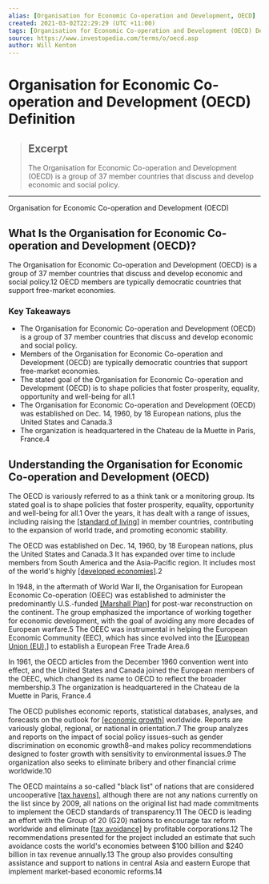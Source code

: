 ```yaml
---
alias: [Organisation for Economic Co-operation and Development, OECD]
created: 2021-03-02T22:29:29 (UTC +11:00)
tags: [Organisation for Economic Co-operation and Development (OECD) Definition, Organisation for Economic Co-operation and Development (OECD)]
source: https://www.investopedia.com/terms/o/oecd.asp
author: Will Kenton
---
```


# Organisation for Economic Co-operation and Development (OECD) Definition

> ## Excerpt
> The Organisation for Economic Co-operation and Development (OECD) is a group of 37 member countries that discuss and develop economic and social policy.

---

Organisation for Economic Co-operation and Development (OECD)
## What Is the Organisation for Economic Co-operation and Development (OECD)?

The Organisation for Economic Co-operation and Development (OECD) is a group of 37 member countries that discuss and develop economic and social policy.12 OECD members are typically democratic countries that support free-market economies.

### Key Takeaways

-   The Organisation for Economic Co-operation and Development (OECD) is a group of 37 member countries that discuss and develop economic and social policy.
-   Members of the Organisation for Economic Co-operation and Development (OECD) are typically democratic countries that support free-market economies.
-   The stated goal of the Organisation for Economic Co-operation and Development (OECD) is to shape policies that foster prosperity, equality, opportunity and well-being for all.1
-   The Organisation for Economic Co-operation and Development (OECD) was established on Dec. 14, 1960, by 18 European nations, plus the United States and Canada.3
-   The organization is headquartered in the Chateau de la Muette in Paris, France.4

## Understanding the Organisation for Economic Co-operation and Development (OECD)

The OECD is variously referred to as a think tank or a monitoring group. Its stated goal is to shape policies that foster prosperity, equality, opportunity and well-being for all.1 Over the years, it has dealt with a range of issues, including raising the [[standard of living]](https://www.investopedia.com/terms/s/standard-of-living.asp) in member countries, contributing to the expansion of world trade, and promoting economic stability.

The OECD was established on Dec. 14, 1960, by 18 European nations, plus the United States and Canada.3 It has expanded over time to include members from South America and the Asia-Pacific region. It includes most of the world's highly [[developed economies]](https://www.investopedia.com/terms/d/developed-economy.asp).2

In 1948, in the aftermath of World War II, the Organisation for European Economic Co-operation (OEEC) was established to administer the predominantly U.S.-funded [[Marshall Plan]](https://www.investopedia.com/terms/m/marshall-plan.asp) for post-war reconstruction on the continent. The group emphasized the importance of working together for economic development, with the goal of avoiding any more decades of European warfare.5 The OEEC was instrumental in helping the European Economic Community (EEC), which has since evolved into the [[European Union (EU),]](https://www.investopedia.com/terms/e/europeanunion.asp) to establish a European Free Trade Area.6

In 1961, the OECD articles from the December 1960 convention went into effect, and the United States and Canada joined the European members of the OEEC, which changed its name to OECD to reflect the broader membership.3 The organization is headquartered in the Chateau de la Muette in Paris, France.4

The OECD publishes economic reports, statistical databases, analyses, and forecasts on the outlook for [[economic growth]](https://www.investopedia.com/terms/e/economicgrowth.asp) worldwide. Reports are variously global, regional, or national in orientation.7 The group analyzes and reports on the impact of social policy issues–such as gender discrimination on economic growth8–and makes policy recommendations designed to foster growth with sensitivity to environmental issues.9 The organization also seeks to eliminate bribery and other financial crime worldwide.10

The OECD maintains a so-called "black list" of nations that are considered uncooperative [[tax havens]](https://www.investopedia.com/terms/t/taxhaven.asp), although there are not any nations currently on the list since by 2009, all nations on the original list had made commitments to implement the OECD standards of transparency.11 The OECD is leading an effort with the Group of 20 (G20) nations to encourage tax reform worldwide and eliminate [[tax avoidance]](https://www.investopedia.com/terms/t/tax_avoidance.asp) by profitable corporations.12 The recommendations presented for the project included an estimate that such avoidance costs the world's economies between $100 billion and $240 billion in tax revenue annually.13 The group also provides consulting assistance and support to nations in central Asia and eastern Europe that implement market-based economic reforms.14
